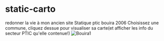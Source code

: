 # static-carto
redonner la vie à mon ancien site Statique ptic bouira 2006
Choisissez une commune, cliquez dessue pour visualiser sa carte(et afficher les info du secteur PTIC qu'elle contenue!)
![Bouira1](https://user-images.githubusercontent.com/41989728/228822205-030bd23a-df2d-47b2-be69-51a56ba05f43.JPG)
